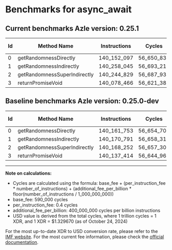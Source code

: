 # Benchmarks for async_await

## Current benchmarks Azle version: 0.25.1

| Id  | Method Name                  | Instructions | Cycles     | USD           | USD/Million Calls | Change                             |
| --- | ---------------------------- | ------------ | ---------- | ------------- | ----------------- | ---------------------------------- |
| 0   | getRandomnessDirectly        | 140_152_097  | 56_650_838 | $0.0000753269 | $75.32            | <font color="green">-9_656</font>  |
| 1   | getRandomnessIndirectly      | 140_258_045  | 56_693_218 | $0.0000753833 | $75.38            | <font color="red">+87_254</font>   |
| 2   | getRandomnessSuperIndirectly | 140_244_829  | 56_687_931 | $0.0000753762 | $75.37            | <font color="red">+76_577</font>   |
| 3   | returnPromiseVoid            | 140_078_466  | 56_621_386 | $0.0000752878 | $75.28            | <font color="green">-58_948</font> |

## Baseline benchmarks Azle version: 0.25.0-dev

| Id  | Method Name                  | Instructions | Cycles     | USD           | USD/Million Calls |
| --- | ---------------------------- | ------------ | ---------- | ------------- | ----------------- |
| 0   | getRandomnessDirectly        | 140_161_753  | 56_654_701 | $0.0000753321 | $75.33            |
| 1   | getRandomnessIndirectly      | 140_170_791  | 56_658_316 | $0.0000753369 | $75.33            |
| 2   | getRandomnessSuperIndirectly | 140_168_252  | 56_657_300 | $0.0000753355 | $75.33            |
| 3   | returnPromiseVoid            | 140_137_414  | 56_644_965 | $0.0000753191 | $75.31            |

---

**Note on calculations:**

- Cycles are calculated using the formula: base_fee + (per_instruction_fee \* number_of_instructions) + (additional_fee_per_billion \* floor(number_of_instructions / 1_000_000_000))
- base_fee: 590_000 cycles
- per_instruction_fee: 0.4 cycles
- additional_fee_per_billion: 400_000_000 cycles per billion instructions
- USD value is derived from the total cycles, where 1 trillion cycles = 1 XDR, and 1 XDR = $1.329670 (as of October 24, 2024)

For the most up-to-date XDR to USD conversion rate, please refer to the [IMF website](https://www.imf.org/external/np/fin/data/rms_sdrv.aspx).
For the most current fee information, please check the [official documentation](https://internetcomputer.org/docs/current/developer-docs/gas-cost#execution).
